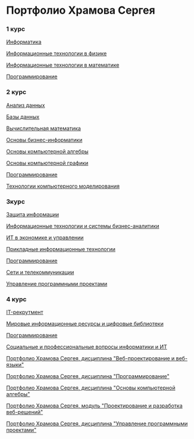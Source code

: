 # Портфолио Храмова Сергея

### 1 курс

<a href="https://serega89kh.github.io/1kurs/informatika/informatika">Информатика</a>

<a href="https://serega89kh.github.io/web">Информационные технологии в физике</a>

<a href="https://serega89kh.github.io/web">Информационные технологии в математике</a>

<a href="https://serega89kh.github.io/web">Программирование</a>

### 2 курс

<a href="https://serega89kh.github.io/web">Анализ данных</a>

<a href="https://serega89kh.github.io/web">Базы данных</a>

<a href="https://serega89kh.github.io/web">Вычислительная математика</a>

<a href="https://serega89kh.github.io/web">Основы бизнес-информатики</a>

<a href="https://serega89kh.github.io/web">Основы компьютерной алгебры</a>

<a href="https://serega89kh.github.io/web">Основы компьютерной графики</a>

<a href="https://serega89kh.github.io/web">Программирование</a>

<a href="https://serega89kh.github.io/web">Технологии компьютерного моделирования</a>

### 3курс

<a href="https://serega89kh.github.io/web">Защита информации</a>

<a href="https://serega89kh.github.io/web">Информационные технологии и системы бизнес-аналитики</a>

<a href="https://serega89kh.github.io/web">ИТ в экономике и управлении</a>

<a href="https://serega89kh.github.io/web">Прикладные информационные технологии</a>

<a href="https://serega89kh.github.io/web">Программирование</a>

<a href="https://serega89kh.github.io/web">Сети и телекоммуникации</a>

<a href="https://serega89kh.github.io/web">Управление программными проектами</a>

### 4 курс

<a href="https://serega89kh.github.io/web">IT-рекрутмент</a>

<a href="https://serega89kh.github.io/web">Мировые информационные ресурсы и цифровые библиотеки</a>

<a href="https://serega89kh.github.io/web">Программирование</a>

<a href="https://serega89kh.github.io/web">Социальные и профессиональные вопросы информатики и ИТ</a>














<a href="https://serega89kh.github.io/web">Портфолио Храмова Сергея, дисциплина "Веб-проектирование и веб-языки"</a>

<a href="https://serega89kh.github.io/prog">Портфолио Храмова Сергея, дисциплина "Программирование"</a>

<a href="https://serega89kh.github.io/oka">Портфолио Храмова Сергея, дисциплина "Основы компьютерной алгебры"</a>

<a href="https://serega89kh.github.io/weball">Портфолио Храмова Сергея, модуль "Проектирование и разработка веб-решений"</a>

<a href="https://serega89kh.github.io/UPP">Портфолио Храмова Сергея, дисциплина "Управление программными проектами"</a>
